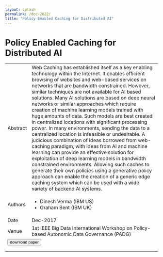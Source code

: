 ```yaml
---
layout: splash
permalink: /doc-2022/
title: "Policy Enabled Caching for Distributed AI"
---
```


# Policy Enabled Caching for Distributed AI

<table>
    <tbody>
    <tr>
        <td>Abstract</td>
        <td>Web Caching has established itself as a key enabling technology within the Internet. It enables efficient browsing of websites and web-based services on networks that are bandwidth constrained. However, similar techniques are not available for AI based solutions. Many AI solutions are based on deep neural networks or similar approaches which require creation of machine learning models trained with huge amounts of data. Such models are best created in centralized locations with significant processing power. In many environments, sending the data to a centralized location is infeasible or undesirable. A judicious combination of ideas borrowed from web-caching paradigm, with ideas from AI and machine learning can provide an effective solution for exploitation of deep learning models in bandwidth constrained environments. Allowing such caches to generate their own policies using a generative policy approach can enable the creation of a generic edge caching system which can be used with a wide variety of backend AI systems.</td>
    </tr>
    <tr>
        <td>Authors</td>
        <td>
            <ul>
                <li>Dinesh Verma (IBM US)</li>
                <li>Graham Bent (IBM UK)</li>
            </ul>
        </td>
    </tr>
    <tr>
        <td>Date</td>
        <td>Dec-2017</td>
    </tr>
    <tr>
        <td>Venue</td>
        <td>1st IEEE Big Data International Workshop on Policy-based Autonomic Data Governance (PADG)</td>
    </tr>
        <tr>
            <td colspan="2">
                <form method="get" action="https://ibm.box.com/v/doc-2022-paper">
                    <button type="submit">download paper</button>
                </form>
            </td>
        </tr>
    </tbody>
</table>

